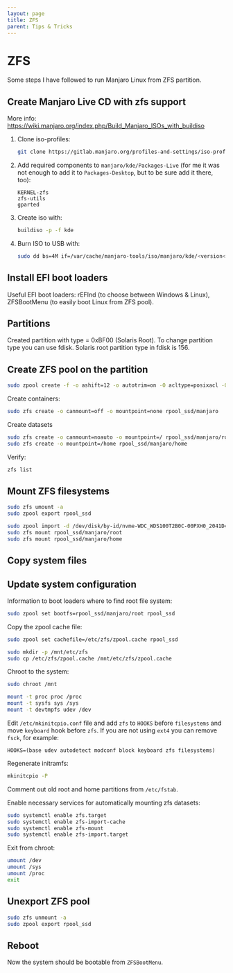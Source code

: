 ```yaml
---
layout: page
title: ZFS
parent: Tips & Tricks
---
```


# ZFS

Some steps I have followed to run Manjaro Linux from ZFS partition.

## Create Manjaro Live CD with zfs support

More info: https://wiki.manjaro.org/index.php/Build_Manjaro_ISOs_with_buildiso

1. Clone iso-profiles:

   ```sh
   git clone https://gitlab.manjaro.org/profiles-and-settings/iso-profiles.git ~/iso-profiles
   ```

2. Add required components to `manjaro/kde/Packages-Live` (for me it was not enough to add it to `Packages-Desktop`, but to be sure add it there, too):

   ```
   KERNEL-zfs
   zfs-utils
   gparted
   ```

3. Create iso with:

   ```sh
   buildiso -p -f kde
   ```

4. Burn ISO to USB with:

   ```sh
   sudo dd bs=4M if=/var/cache/manjaro-tools/iso/manjaro/kde/<version</manjaro-kde-<version>.iso of=/dev/<usb-drive> status=progress oflag=sync
   ```

## Install EFI boot loaders

Useful EFI boot loaders: rEFInd (to choose between Windows & Linux), ZFSBootMenu (to easily boot Linux from ZFS pool).

## Partitions

Created partition with type = 0xBF00 (Solaris Root). To change partition type you can use fdisk. Solaris root partition type in fdisk is 156.

## Create ZFS pool on the partition

```sh
sudo zpool create -f -o ashift=12 -o autotrim=on -O acltype=posixacl -O xattr=sa -O atime=off -O relatime=off -O recordsize=256k -O dnodesize=auto -O normalization=formD -O mountpoint=none -O canmount=off -O devices=off -O compression=zstd-3 rpool_ssd /dev/disk/by-id/nvme-WDC_WDS100T2B0C-00PXH0_2041D4801869-part5
```
Create containers:

```sh
sudo zfs create -o canmount=off -o mountpoint=none rpool_ssd/manjaro
```

Create datasets

```sh
sudo zfs create -o canmount=noauto -o mountpoint=/ rpool_ssd/manjaro/root
sudo zfs create -o mountpoint=/home rpool_ssd/manjaro/home
```

Verify:

```sh
zfs list
```

## Mount ZFS filesystems

```sh
sudo zfs umount -a
sudo zpool export rpool_ssd

sudo zpool import -d /dev/disk/by-id/nvme-WDC_WDS100T2B0C-00PXH0_2041D4801869-part5 -R /mnt rpool_ssd
sudo zfs mount rpool_ssd/manjaro/root
sudo zfs mount rpool_ssd/manjaro/home
```

## Copy system files

## Update system configuration

Information to boot loaders where to find root file system:

```sh
sudo zpool set bootfs=rpool_ssd/manjaro/root rpool_ssd
```

Copy the zpool cache file:

```sh
sudo zpool set cachefile=/etc/zfs/zpool.cache rpool_ssd

sudo mkdir -p /mnt/etc/zfs
sudo cp /etc/zfs/zpool.cache /mnt/etc/zfs/zpool.cache
```

Chroot to the system:

```sh
sudo chroot /mnt

mount -t proc proc /proc
mount -t sysfs sys /sys
mount -t devtmpfs udev /dev
```

Edit `/etc/mkinitcpio.conf` file and add `zfs` to `HOOKS` before `filesystems` and move `keyboard` hook before `zfs`. If you are not using `ext4` you can remove `fsck`, for example:

```
HOOKS=(base udev autodetect modconf block keyboard zfs filesystems)
```

Regenerate initramfs:

```sh
mkinitcpio -P
```

Comment out old root and home partitions from `/etc/fstab`.

Enable necessary services for automatically mounting zfs datasets:

```sh
sudo systemctl enable zfs.target
sudo systemctl enable zfs-import-cache
sudo systemctl enable zfs-mount
sudo systemctl enable zfs-import.target
```

Exit from chroot:

```sh
umount /dev
umount /sys
umount /proc
exit
```

## Unexport ZFS pool

```sh
sudo zfs unmount -a
sudo zpool export rpool_ssd
```

## Reboot

Now the system should be bootable from `ZFSBootMenu`.
